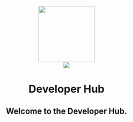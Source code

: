 <p align="center">
  <a href="https://github.com/Development-Hub">
    <img width="150px" src="https://avatars.githubusercontent.com/u/95901179?s=200&v=4">
  </a>
  <br/>
  <a target="_blank" href="https://github.com/Development-Hub/.github/issues/new?title=Please%20add%20me%20to%20the%20Developer%20Hub&body=Thank%20you"><img src="https://img.shields.io/badge/-Join_Organization-D14836?style=?style=for-the-badge&logo=Disroot"/></a>
</p>
<h1 align="center">Developer Hub</h1>
<h2 align="center">Welcome to the Developer Hub.</h2>
